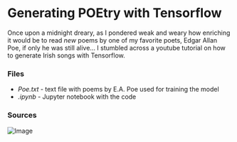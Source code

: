 # Generating POEtry with Tensorflow

Once upon a midnight dreary, as I pondered weak and weary how enriching it would be to read *new* poems by one of my favorite poets, Edgar Allan Poe, if only he was still alive... I stumbled across a youtube tutorial on how to generate Irish songs with Tensorflow.

### Files
- *Poe.txt* - text file with poems by E.A. Poe used for training the model
- *.ipynb* - Jupyter notebook with the code

### Sources

![Image](https://www.amarseaunomismo.com/wp-content/uploads/edgar-allan-poe_by-david-g-fores.jpg)
